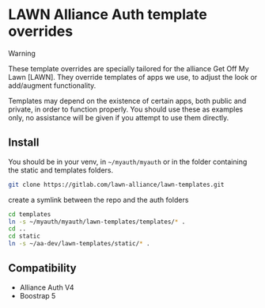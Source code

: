 # LAWN Alliance Auth template overrides

> [!WARNING]
>
> These template overrides are specially tailored for the alliance Get Off My Lawn [LAWN].
> They override templates of apps we use, to adjust the look or add/augment functionality.
>
> Templates may depend on the existence of certain apps, both public and private, in order to function properly.
> You should use these as examples only, no assistance will be given if you attempt to use them directly.

## Install

You should be in your venv, in `~/myauth/myauth` or in the folder containing the static and templates folders.

```bash
git clone https://gitlab.com/lawn-alliance/lawn-templates.git
```

create a symlink between the repo and the auth folders

```bash
cd templates
ln -s ~/myauth/myauth/lawn-templates/templates/* .
cd ..
cd static
ln -s ~/aa-dev/lawn-templates/static/* .
```

## Compatibility

- Alliance Auth V4
- Boostrap 5
